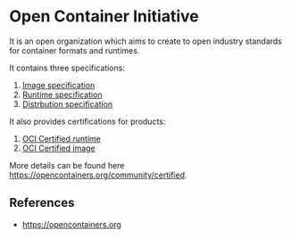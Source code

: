 # Open Container Initiative

It is an open organization which aims to create to open industry standards for container formats and runtimes.

It contains three specifications:

1. [Image specification](https://github.com/opencontainers/image-spec)
2. [Runtime specification](https://github.com/opencontainers/runtime-spec)
3. [Distrbution specification](https://github.com/opencontainers/runtime-spec)

It also provides certifications for products:

1. [OCI Certified runtime](https://github.com/opencontainers/runtime-tools)
2. [OCI Certified image](https://github.com/opencontainers/image-tools)

More details can be found here https://opencontainers.org/community/certified.

## References

- https://opencontainers.org
